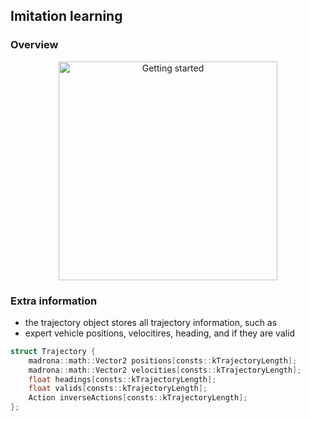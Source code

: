## Imitation learning


### Overview


<p align="center">
  <img src="data/imitation_learning.png" width="350" title="Getting started">
</p>


### Extra information

- the trajectory object stores all trajectory information, such as
- expert vehicle positions, velocitires, heading, and if they are valid

```C
struct Trajectory {
    madrona::math::Vector2 positions[consts::kTrajectoryLength];
    madrona::math::Vector2 velocities[consts::kTrajectoryLength];
    float headings[consts::kTrajectoryLength];
    float valids[consts::kTrajectoryLength];
    Action inverseActions[consts::kTrajectoryLength];
};
```
